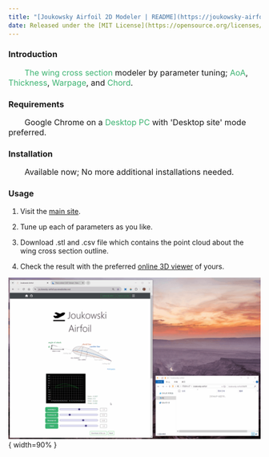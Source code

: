 ```yaml
---
title: "[Joukowsky Airfoil 2D Modeler | README](https://joukowsky-airfoil.azurewebsites.net/public/README.html)"
date: Released under the [MIT License](https://opensource.org/licenses/mit-license.php)
---
```



### Introduction

<p style="text-indent:2em; font-size: 115%;">
<font color="MediumSeaGreen">The wing cross section</font> modeler by parameter tuning; <font color="MediumSeaGreen">AoA</font>, <font color="MediumSeaGreen">Thickness</font>, <font color="MediumSeaGreen">Warpage</font>, and <font color="MediumSeaGreen">Chord</font>.
</p>

### Requirements

<p style="text-indent:2em; font-size: 115%;">
Google Chrome on a <font color="MediumSeaGreen">Desktop PC</font> with 'Desktop site' mode preferred.
</p>

### Installation

<p style="text-indent:2em; font-size: 115%;">
Available now; No more additional installations needed.
</p>

### Usage

<p style="text-indent:3em; font-size: 115%;">

1. Visit the [main site](https://joukowsky-airfoil.azurewebsites.net/).

2. Tune up each of parameters as you like.

3. Download .stl and .csv file which contains the point cloud about the wing cross section outline.

4. Check the result with the preferred [online 3D viewer](https://sharecad.org/) of yours.

</p>

![](./Joukowsky-airfoil_Overview.gif){ width=90% }
<br>
<br>